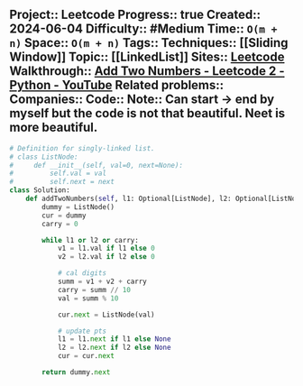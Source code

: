 Project:: Leetcode
Progress:: true
Created:: 2024-06-04
Difficulty:: #Medium 
Time:: `O(m + n)`
Space:: `O(m + n)`
Tags:: 
Techniques:: [[Sliding Window]]
Topic:: [[LinkedList]]
Sites:: [Leetcode](https://leetcode.com/problems/add-two-numbers/description/)
Walkthrough:: [Add Two Numbers - Leetcode 2 - Python - YouTube](https://www.youtube.com/watch?v=wgFPrzTjm7s)
Related problems:: 
Companies:: 
Code:: 
Note:: Can start -> end by myself but the code is not that beautiful. Neet is more beautiful.
---


```python
# Definition for singly-linked list.
# class ListNode:
#     def __init__(self, val=0, next=None):
#         self.val = val
#         self.next = next
class Solution:
    def addTwoNumbers(self, l1: Optional[ListNode], l2: Optional[ListNode]) -> Optional[ListNode]:
        dummy = ListNode()
        cur = dummy
        carry = 0

        while l1 or l2 or carry:
            v1 = l1.val if l1 else 0
            v2 = l2.val if l2 else 0

            # cal digits
            summ = v1 + v2 + carry
            carry = summ // 10
            val = summ % 10

            cur.next = ListNode(val)

            # update pts
            l1 = l1.next if l1 else None
            l2 = l2.next if l2 else None
            cur = cur.next

        return dummy.next

```